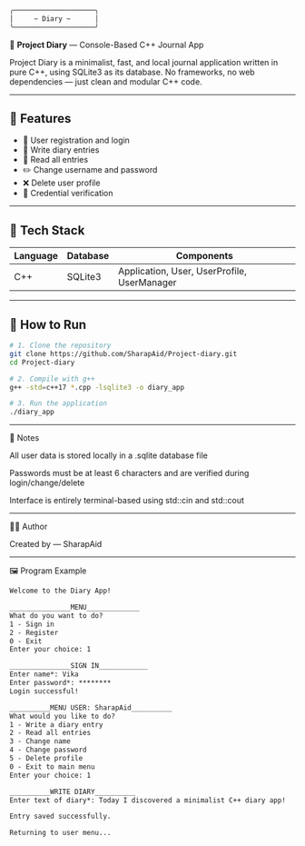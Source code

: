 ```markdown
╭────────────────────╮
│     ~ Diary ~      │
╰────────────────────╯
```

📓 **Project Diary** — Console-Based C++ Journal App

Project Diary is a minimalist, fast, and local journal application written in pure C++, using SQLite3 as its database. No frameworks, no web dependencies — just clean and modular C++ code.

---

## 🚀 Features

- 👤 User registration and login  
- 📝 Write diary entries  
- 📖 Read all entries  
- ✏️ Change username and password  
- ❌ Delete user profile  
- 🔐 Credential verification  

---

## 🧰 Tech Stack

| Language | Database | Components                                  |
|----------|----------|---------------------------------------------|
| C++      | SQLite3  | Application, User, UserProfile, UserManager |

---

## 🔧 How to Run

```bash
# 1. Clone the repository
git clone https://github.com/SharapAid/Project-diary.git
cd Project-diary
```

```bash
# 2. Compile with g++
g++ -std=c++17 *.cpp -lsqlite3 -o diary_app
```

```bash
# 3. Run the application
./diary_app
```
---

📌 Notes

  All user data is stored locally in a .sqlite database file

  Passwords must be at least 6 characters and are verified during login/change/delete

  Interface is entirely terminal-based using std::cin and std::cout
    
---

👩‍💻 Author

Created by — SharapAid

---

🖼️ Program Example

```markdown
Welcome to the Diary App!

_______________MENU_____________
What do you want to do?
1 - Sign in
2 - Register
0 - Exit
Enter your choice: 1

_______________SIGN IN____________
Enter name*: Vika
Enter password*: ********
Login successful!

__________MENU USER: SharapAid__________
What would you like to do?
1 - Write a diary entry
2 - Read all entries
3 - Change name
4 - Change password
5 - Delete profile
0 - Exit to main menu
Enter your choice: 1

__________WRITE DIARY__________
Enter text of diary*: Today I discovered a minimalist C++ diary app!

Entry saved successfully.

Returning to user menu...
```